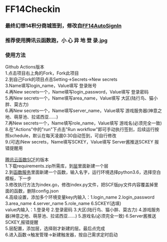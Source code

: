 # FF14Checkin
### 最终幻想14积分商城签到，修改自[FF14AutoSignIn](https://github.com/renchangjiu/FF14AutoSignIn)<br>
### 推荐使用腾讯云函数跑，小  心  异  地  登  录.jpg<br>
### 使用方法<br>
Github Actions版本<br>
1.点击项目右上角的Fork，Fork此项目<br>
2.到自己Fork的项目点击Setting→Secrets→New secrets<br>
3.Name填写login_name，Value填写 登录账号<br>
4.再New secrets一个，Name填写login_password，Value填写 登录密码<br>
5.再New secrets一个，Name填写area_name，Value填写 大区(陆行鸟、猫小胖、莫古力)<br>
6.再New secrets一个，Name填写server_name，Value填写 游戏服务器(神意之地、萌芽池、拉诺西亚……)<br>
7.再New secrets一个，Name填写role_name，Value填写 游戏名(必须完全一致)<br>
8.在"Actions"中的"run"下点击"Run workflow"即可手动执行签到，后续运行按照schedule，默认在每天凌晨0:30自动签到，可自行修改<br>
9.(可选)New secrets，Name填写SCKEY，Value填写 Server酱推送SCKEY  报错提醒用
<br>
<br>
[腾讯云函数SCF](https://console.cloud.tencent.com/scf/index)的版本<br>
1.下载requirements.zip所需库，到[层](https://console.cloud.tencent.com/scf/layer)里面新建一个层<br>
2.到[函数服务](https://console.cloud.tencent.com/scf/list)里面新建一个函数，输入名字，运行环境选择python3.6，选择空白模板，下一步<br>
3.修改执行方法为index.go，修改index.py文件，把SCF版py文件内容覆盖掉里面的函数，删除config.json<br>
4.高级设置，添加多个环境变量key内输入：1.login_name 2.login_password 3.area_name 4.server_name 5.role_name 6.SCKEY(选填)<br>
value内输入：1.登录号 2.登录密码 3.大区(陆行鸟、猫小胖、莫古力) 4.游戏服务器(神意之地、萌芽池、拉诺西亚……) 5.游戏名(必须完全一致) 6.Server酱推送SCKEY,报错提醒<br>
5.层配置，添加层，选择刚才新建的层。最后点完成<br>
6.进入函数→触发管理→新建触发器，按自己需求定时启动<br>
